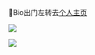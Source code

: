 🤔Bio出门左转去[个人主页](https://dannhiroaki.github.io/)


<p>
  <img src="https://github-readme-stats.vercel.app/api?username=DANNHIROAKI&show_icons=true&theme=vision-friendly-dark">
</p>

<p>
  <img src="https://github-readme-stats.vercel.app/api/top-langs/?username=DANNHIROAKI&langs_count=100&layout=compact&theme=radical">
</p>
